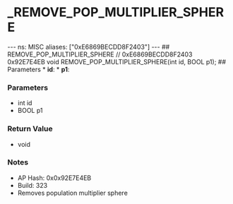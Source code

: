 # _REMOVE_POP_MULTIPLIER_SPHERE

--- ns: MISC aliases: ["0xE6869BECDD8F2403"] --- ## REMOVE_POP_MULTIPLIER_SPHERE  // 0xE6869BECDD8F2403 0x92E7E4EB void REMOVE_POP_MULTIPLIER_SPHERE(int id, BOOL p1);   ## Parameters * **id**: * **p1**:

### Parameters
* int id
* BOOL p1

### Return Value
* void

### Notes
* AP Hash: 0x0x92E7E4EB
* Build: 323
* Removes population multiplier sphere

